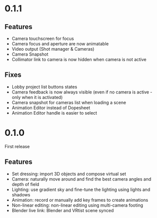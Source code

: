 # 0.1.1

## Features

- Camera touchscreen for focus
- Camera focus and aperture are now animatable
- Video output (Shot manager & Cameras)
- Camera Snapshot
- Collimator link to camera is now hidden when camera is not active

## Fixes

- Lobby project list buttons states
- Camera feedback is now always visible (even if no camera is active - only when it is activated)
- Camera snapshot for cameras list when loading a scene
- Animation Editor instead of Dopesheet
- Animation Editor handle is easier to select

# 0.1.0

First release

## Features

- Set dressing: import 3D objects and compose virtual set
- Camera: naturally move around and find the best camera angles and depth of field
- Lighting: use gradient sky and fine-tune the lighting using lights and shadows
- Animation: record or manually add key frames to create animations
- Non-linear editing: non-linear editing using multi-camera footing
- Blender live link: Blender and VRtist scene synced
